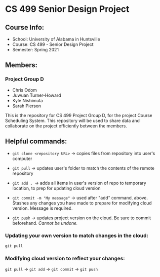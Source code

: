 # **CS 499 Senior Design Project**
## Course Info:
* School:   University of Alabama in Huntsville
* Course:   CS 499 - Senior Design Project
* Semester: Spring 2021
  
## Members:
### Project Group D
* Chris Odom
* Juwuan Turner-Howard
* Kyle Nishimuta
* Sarah Pierson

This is the repository for CS 499 Project Group D, for the project
Course Scheduling System. This repository will be used to share data
and collaborate on the project efficiently between the members.

## Helpful commands:
  
* `git clone <repository URL>` -> copies files from repository into user's computer
  
* `git pull` -> updates user's folder to match the contents of the remote repository
  
* `git add . `-> adds all items in user's version of repo to temporary location, to prep for updating cloud version
  
* `git commit -m "My message"` -> used after "add" command, above. Stashes any changes you have made to prepare for modifying cloud version. Message is required.
  
* `git push` -> updates project version on the cloud. Be sure to commit beforehand. _Cannot be undone._
  
### Updating your own version to match changes in the cloud:
`git pull`
  
### Modifying cloud version to reflect your changes:
`git pull` -> `git add` -> `git commit` -> `git push`

